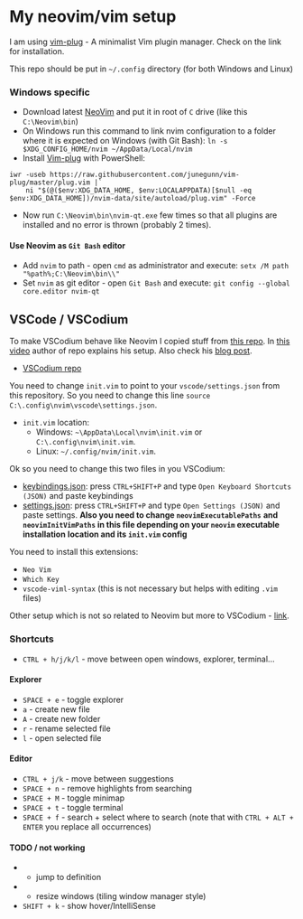 # My neovim/vim setup
I am using [vim-plug](https://github.com/junegunn/vim-plug) - A minimalist Vim plugin manager.
Check on the link for installation.

This repo should be put in `~/.config` directory (for both Windows and Linux)

### Windows specific
- Download latest [NeoVim](https://github.com/neovim/neovim/releases) and put it in root of `C`
  drive (like this `C:\Neovim\bin`)
- On Windows run this command to link nvim configuration to a folder where it is expected on
  Windows (with Git Bash):
  `ln -s $XDG_CONFIG_HOME/nvim ~/AppData/Local/nvim`
- Install [Vim-plug](https://github.com/junegunn/vim-plug#windows-powershell-1) with PowerShell:
```
iwr -useb https://raw.githubusercontent.com/junegunn/vim-plug/master/plug.vim |`
    ni "$(@($env:XDG_DATA_HOME, $env:LOCALAPPDATA)[$null -eq $env:XDG_DATA_HOME])/nvim-data/site/autoload/plug.vim" -Force
```
- Now run `C:\Neovim\bin\nvim-qt.exe` few times so that all plugins are installed and no error is
  thrown (probably 2 times).

#### Use Neovim as `Git Bash` editor
- Add `nvim` to path - open `cmd` as administrator and execute:
  `setx /M path "%path%;C:\Neovim\bin\\"`
- Set `nvim` as git editor - open `Git Bash` and execute: `git config --global core.editor nvim-qt`


## VSCode / VSCodium
To make VSCodium behave like Neovim I copied stuff from [this repo](https://github.com/ChristianChiarulli/nvim).
In [this video](https://youtu.be/g4dXZ0RQWdw) author of repo explains his setup.
Also check his [blog post](https://www.chrisatmachine.com/Neovim/22-vscodium-neovim/).

- [VSCodium repo](https://github.com/VSCodium/vscodium)

You need to change `init.vim` to point to your `vscode/settings.json` from this repository.
So you need to change this line `source C:\.config\nvim\vscode\settings.json`.
- `init.vim` location:
  - Windows: `~\AppData\Local\nvim\init.vim` or `C:\.config\nvim\init.vim`.
  - Linux: `~/.config/nvim/init.vim`.

Ok so you need to change this two files in you VSCodium:
- [keybindings.json](./utils/vscodium_config/keybindings.json): press `CTRL+SHIFT+P` and type
  `Open Keyboard Shortcuts (JSON)` and paste keybindings
- [settings.json](./utils/vscodium_config/settings.json): press `CTRL+SHIFT+P` and type
  `Open Settings (JSON)` and paste settings. **Also you need to change `neovimExecutablePaths`**
  **and `neovimInitVimPaths` in this file depending on your `neovim` executable installation**
  **location and its `init.vim` config**

You need to install this extensions:
- `Neo Vim`
- `Which Key`
- `vscode-viml-syntax` (this is not necessary but helps with editing `.vim` files)

Other setup which is not so related to Neovim but more to VSCodium - [link](./utils/vscodium_config/VSCodiumSetup.md).

### Shortcuts
- `CTRL + h/j/k/l` - move between open windows, explorer, terminal...

#### Explorer
- `SPACE + e` - toggle explorer
- `a` - create new file
- `A` - create new folder
- `r` - rename selected file
- `l` - open selected file

#### Editor
- `CTRL + j/k` - move between suggestions
- `SPACE + n` - remove highlights from searching
- `SPACE + M` - toggle minimap
- `SPACE + t` - toggle terminal
- `SPACE + f` - search + select where to search (note that with `CTRL + ALT + ENTER` you replace all
                occurrences)

#### TODO / not working
- - jump to definition
- - resize windows (tiling window manager style)
- `SHIFT + k` - show hover/IntelliSense
